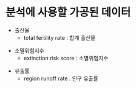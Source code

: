 분석에 사용할 가공된 데이터 
==========================

+ 출산율
  + total fertility rate : 합계 출산율

* 소멸위험지수
  * extinction risk score : 소멸위험지수

- 유출률
  - region runoff rate : 인구 유출률 

